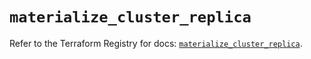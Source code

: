 # `materialize_cluster_replica`

Refer to the Terraform Registry for docs: [`materialize_cluster_replica`](https://registry.terraform.io/providers/materializeinc/materialize/0.9.1/docs/resources/cluster_replica).
